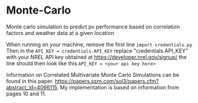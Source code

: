# Monte-Carlo
Monte carlo simulation to predict pv performance based on correlation factors and weather data at a given location 

When running on your machine, remove the first line
```import credentials.py```
Then in the ```API_KEY = credentials.API_KEY``` replace "credentials.API_KEY" with your NREL API key obtained at https://developer.nrel.gov/signup/
the line should then look like this ```API_KEY = <your api key here>```

Information on Correlated Multivariate Monte Carlo Simulations can be found in this paper. https://papers.ssrn.com/sol3/papers.cfm?abstract_id=4066115. 
My implementation is based on information from pages 10 and 11.
